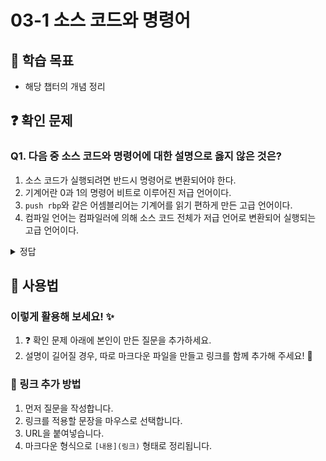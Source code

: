 # 03-1 소스 코드와 명령어

## 📌 학습 목표
- 해당 챕터의 개념 정리

## ❓ 확인 문제

### Q1. 다음 중 **소스 코드와 명령어에 대한 설명으로 옳지 않은 것**은?

1.  소스 코드가 실행되려면 반드시 명령어로 변환되어야 한다.
2. 기계어란 0과 1의 명령어 비트로 이루어진 저급 언어이다.
3. `push rbp`와 같은 어셈블리어는 기계어를 읽기 편하게 만든 고급 언어이다.
4. 컴파일 언어는 컴파일러에 의해 소스 코드 전체가 저급 언어로 변환되어 실행되는 고급 언어이다.

<details>
<summary>정답</summary>

③ push rbp와 같은 어셈블리어는 기계어를 읽기 편하게 만든 고급 언어이다.

**[해설]**

- **① 소스 코드가 실행되려면 반드시 명령어로 변환되어야 한다.** ✅ 
    
    - 컴퓨터는 **소스 코드(C, Java, Python 등)**를 직접 실행할 수 없으며,반드시 **기계어(0과 1로 구성된 명령어)**로 변환되어야 한다.

    - 이 변환 과정은 **컴파일러, 인터프리터, 어셈블러** 등의 프로그램에 의해 수행된다.
- **② 기계어란 0과 1의 명령어 비트로 이루어진 저급 언어이다.** ✅
    
    - **기계어(Machine Code)**는 CPU가 직접 해석하고 실행할 수 있는 **이진 코드(0과 1의 조합)**로 구성된다.
    - 기계어는 CPU의 아키텍처에 따라 다르며, 사람이 이해하기 어렵기 때문에 **어셈블리어(Assembly Language)**가 도입되었다.

- **③ `push rbp`와 같은 어셈블리어는 기계어를 읽기 편하게 만든 고급 언어이다.** ❌
    
    - *어셈블리어(Assembly Language)**는 기계어와 거의 1:1로 대응되는 **저급 언어(Low-Level Language)**이다.
    - *고급 언어(High-Level Language)**는 사람이 이해하기 쉽게 설계된 프로그래밍 언어(예: C, Java, Python)이다.
    - `push rbp`와 같은 어셈블리어 명령어는 고급 언어가 아니라 **기계어를 사람이 좀 더 읽기 쉽게 만든 저급 언어**이다.

- **④ 컴파일 언어는 컴파일러에 의해 소스 코드 전체가 저급 언어로 변환되어 실행되는 고급 언어이다.** ✅
    
    - *컴파일러(Compiler)**는 소스 코드 전체를 한 번에 **기계어(저급 언어)**로 변환하여 실행 파일을 만든다.
    - 대표적인 컴파일 언어: **C, C++, Java(바이트코드 변환 후 실행)**
    - 반면 **인터프리터 언어(Python, JavaScript 등)**는 코드를 한 줄씩 실행하는 방식이다.

---

</details>






## 📝 사용법  
### 이렇게 활용해 보세요! ✨  
1. ❓ 확인 문제 아래에 본인이 만든 질문을 추가하세요.  
2. 설명이 길어질 경우, 따로 마크다운 파일을 만들고 링크를 함께 추가해 주세요! 🔗  

### 🔗 링크 추가 방법  
1. 먼저 질문을 작성합니다.  
2. 링크를 적용할 문장을 마우스로 선택합니다.  
3. URL을 붙여넣습니다.  
4. 마크다운 형식으로 `[내용](링크)` 형태로 정리됩니다.  
